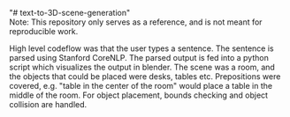 "# text-to-3D-scene-generation"<br>
Note: This repository only serves as a reference, and is not meant for reproducible work.

High level codeflow was that the user types a sentence. The sentence is parsed using Stanford CoreNLP. The parsed output is fed into a python script which visualizes the output in blender. The scene was a room, and the objects that could be placed were desks, tables etc. Prepositions were covered, e.g. "table in the center of the room"  would place a table in the middle of the room. For object placement, bounds checking and object collision are handled.
